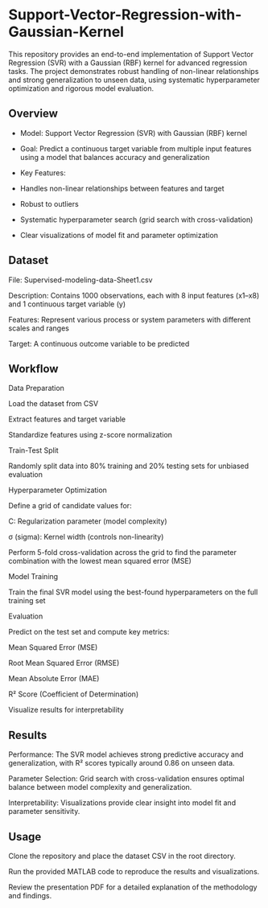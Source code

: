 # Support-Vector-Regression-with-Gaussian-Kernel
This repository provides an end-to-end implementation of Support Vector Regression (SVR) with a Gaussian (RBF) kernel for advanced regression tasks. The project demonstrates robust handling of non-linear relationships and strong generalization to unseen data, using systematic hyperparameter optimization and rigorous model evaluation.
## Overview
- Model: Support Vector Regression (SVR) with Gaussian (RBF) kernel

- Goal: Predict a continuous target variable from multiple input features using a model that balances accuracy and generalization

- Key Features:

- Handles non-linear relationships between features and target

- Robust to outliers

- Systematic hyperparameter search (grid search with cross-validation)

- Clear visualizations of model fit and parameter optimization

## Dataset
File: Supervised-modeling-data-Sheet1.csv

Description: Contains 1000 observations, each with 8 input features (x1–x8) and 1 continuous target variable (y)

Features: Represent various process or system parameters with different scales and ranges

Target: A continuous outcome variable to be predicted

## Workflow
Data Preparation

Load the dataset from CSV

Extract features and target variable

Standardize features using z-score normalization

Train-Test Split

Randomly split data into 80% training and 20% testing sets for unbiased evaluation

Hyperparameter Optimization

Define a grid of candidate values for:

C: Regularization parameter (model complexity)

σ (sigma): Kernel width (controls non-linearity)

Perform 5-fold cross-validation across the grid to find the parameter combination with the lowest mean squared error (MSE)

Model Training

Train the final SVR model using the best-found hyperparameters on the full training set

Evaluation

Predict on the test set and compute key metrics:

Mean Squared Error (MSE)

Root Mean Squared Error (RMSE)

Mean Absolute Error (MAE)

R² Score (Coefficient of Determination)

Visualize results for interpretability




## Results
Performance: The SVR model achieves strong predictive accuracy and generalization, with R² scores typically around 0.86 on unseen data.

Parameter Selection: Grid search with cross-validation ensures optimal balance between model complexity and generalization.

Interpretability: Visualizations provide clear insight into model fit and parameter sensitivity.

## Usage
Clone the repository and place the dataset CSV in the root directory.

Run the provided MATLAB code to reproduce the results and visualizations.

Review the presentation PDF for a detailed explanation of the methodology and findings.


